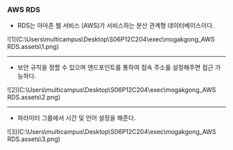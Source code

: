 ### AWS RDS

- RDS는 아마존 웹 서비스 (AWS)가 서비스하는 분산 관계형 데이터베이스이다.

![1](C:\Users\multicampus\Desktop\S06P12C204\exec\mogakgong_AWS RDS.assets\1.png)

-----------



- 보안 규칙을 정할 수 있으며 엔드포인트를 통하여 접속 주소를 설정해주면 접근 가능하다.

![2](C:\Users\multicampus\Desktop\S06P12C204\exec\mogakgong_AWS RDS.assets\2.png)

------



- 파라미터 그룹에서 시간 및 언어 설정을 해준다.

![3](C:\Users\multicampus\Desktop\S06P12C204\exec\mogakgong_AWS RDS.assets\3.png)
